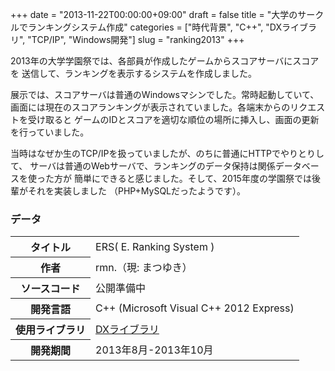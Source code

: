 +++
date = "2013-11-22T00:00:00+09:00"
draft = false
title = "大学のサークルでランキングシステム作成"
categories = ["時代背景", "C++", "DXライブラリ", "TCP/IP", "Windows開発"]
slug = "ranking2013"
+++

2013年の大学学園祭では、各部員が作成したゲームからスコアサーバにスコアを
送信して、ランキングを表示するシステムを作成しました。

展示では、スコアサーバは普通のWindowsマシンでした。常時起動していて、
画面には現在のスコアランキングが表示されていました。各端末からのリクエストを受け取ると
ゲームのIDとスコアを適切な順位の場所に挿入し、画面の更新を行っていました。

当時はなぜか生のTCP/IPを扱っていましたが、のちに普通にHTTPでやりとりして、
サーバは普通のWebサーバで、ランキングのデータ保持は関係データベースを使った方が
簡単にできると感じました。そして、2015年度の学園祭では後輩がそれを実装しました
（PHP+MySQLだったようです）。


### データ
<table>
<tbody><tr><th>タイトル</th><td>ERS( E. Ranking System )</td></tr>
<tr><th>作者</th><td>rmn.（現: まつゆき）</td></tr>
<tr><th>ソースコード</th><td>公開準備中</td></tr>
<tr><th>開発言語</th><td>C++ (Microsoft Visual C++ 2012 Express)</td></tr>
<tr><th>使用ライブラリ</th><td><a href="http://homepage2.nifty.com/natupaji/DxLib/">DXライブラリ</a></td></tr>
<tr><th>開発期間</th><td>2013年8月-2013年10月</td></tr>
</tbody></table>
